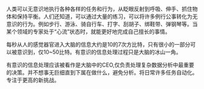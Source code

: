 人类可以无意识地执行各种各样的任务和行为，从眨眼反射到呼吸、伸手、抓住物体和保持平衡。人们还知道，可以通过大量的练习，可以将许多例行公事转化为无意识的行为。例如步行、游泳、骑自行车、打字、刮胡子、绑鞋带、弹钢琴等。当某个领域的专家处于“心流”状态时，就能更好地完成自己擅长的事情。

每秒从人的感觉器官进入大脑的信息大约是10的7次方比特，只有很小的一部分可以被意识到，仅10~50比特。有意识的信息处理过程只是大脑的冰山一角。

有意识的信息处理应该被看作是大脑中的CEO,仅负责处理复杂数据分析中最重要的决策。并不想事无巨细直到下属在做什么，避免分析。将日常许多任务自动化。专注于更高的新挑战。 
